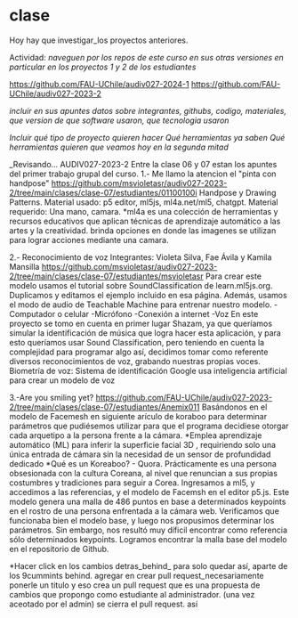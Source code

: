 # clase

Hoy hay que investigar_los proyectos anteriores.

Actividad:
_naveguen por los repos de este curso en sus otras versiones
en particular en los proyectos 1 y 2 de los estudiantes_

https://github.com/FAU-UChile/audiv027-2024-1
https://github.com/FAU-UChile/audiv027-2023-2

_incluir en sus apuntes datos sobre integrantes, githubs,
codigo, materiales, que version de que software usaron, que tecnologia usaron_

_Incluir qué tipo de proyecto quieren hacer_
_Qué herramientas ya saben_
_Qué herramientas quieren que veamos hoy en la segunda mitad_

_Revisando...
AUDIV027-2023-2
Entre la clase 06 y 07 estan los apuntes del primer trabajo grupal del curso.
1.- Me llamo la atencion el "pinta con handpose"
https://github.com/msvioletasr/audiv027-2023-2/tree/main/clases/clase-07/estudiantes/01100100i
Handpose y Drawing Patterns.
Material usado: p5 editor, ml5js, ml4a.net/ml5, chatgpt.
Material requerido: Una mano, camara.
*ml4a es una colección de herramientas y recursos educativos que aplican técnicas de aprendizaje automático a las artes y la creatividad. brinda opciones en donde las imagenes se utilizan para lograr acciones mediante una camara.


2.- Reconocimiento de voz
Integrantes: Violeta Silva, Fae Ávila y Kamila Mansilla
https://github.com/msvioletasr/audiv027-2023-2/tree/main/clases/clase-07/estudiantes/msvioletasr
Para crear este modelo usamos el tutorial sobre SoundClassification de learn.ml5js.org. Duplicamos y editamos el ejemplo incluido en esa página. Además, usamos el modo de audio de Teachable Machine para entrenar nuestro modelo.
-Computador o celular -Micrófono -Conexión a internet -Voz
En este proyecto se tomo en cuenta en primer lugar Shazam, ya que queríamos simular la identificación de música que logra hacer esta aplicación, y para esto queríamos usar Sound Classification, pero teniendo en cuenta la complejidad para programar algo así, decidimos tomar como referente diversos reconocimientos de voz, grabando nuestras propias voces.
Biometría de voz: Sistema de identificación Google usa inteligencia artificial para crear un modelo de voz



3.-Are you smiling yet?
https://github.com/FAU-UChile/audiv027-2023-2/tree/main/clases/clase-07/estudiantes/Anemix011
Basándonos en el modelo de Facemesh en siguiente arículo de koraboo para determinar parámetros que pudiésemos utilizar para que el programa decidiese otorgar cada arquetipo a la persona frente a la cámara.
*Emplea aprendizaje automático (ML) para inferir la superficie facial 3D , requiriendo solo una única entrada de cámara sin la necesidad de un sensor de profundidad dedicado
*Qué es un Koreaboo? - Quora. Prácticamente es una persona obsesionada con la cultura Coreana, al nivel que renuncian a sus propias costumbres y tradiciones para seguir a Corea.
Ingresamos a ml5, y accedimos a las referencias, y el modelo de Facemsh en el editor p5.js. Este modelo genera una malla de 486 puntos en base a determinados keypoints en el rostro de una persona enfrentada a la cámara web.
Verificamos que funcionaba bien el modelo base, y luego nos propusimos determinar los parámetros. Sin embargo, nos resultó muy díficil encontrar como referencia sólo determinados keypoints. Logramos encontrar la malla base del modelo en el repositorio de Github.







*Hacer click en los cambios detras_behind_ para solo quedar así, aparte de los 9cummints behind.
agregar en crear pull request_necesariamente ponerle un titulo y eso crea un pull request que es una propuesta de cambios que propongo como estudiante al administrador. 
(una vez aceotado por el admin) se cierra el pull request. así 







